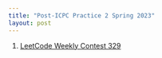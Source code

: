 ```yaml
---
title: "Post-ICPC Practice 2 Spring 2023"
layout: post
---
```

1. [LeetCode Weekly Contest 329](https://leetcode.com/contest/weekly-contest-329/)
